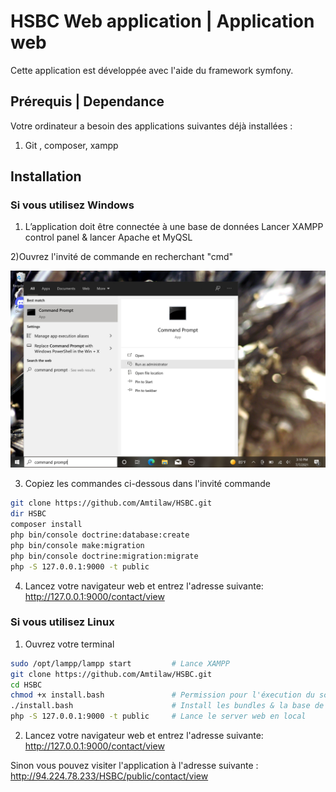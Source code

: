 # HSBC Web application | Application web

Cette application est développée avec l'aide du framework symfony.
## Prérequis | Dependance
Votre ordinateur a besoin des applications suivantes déjà installées : 
1) Git , composer, xampp

## Installation
### Si vous utilisez Windows

1) L’application doit être connectée à une base de données 
 Lancer XAMPP control panel & lancer Apache et MyQSL

  2)Ouvrez l'invité de commande en recherchant "cmd"

![Alt text](resourceReadme/WindowsCmdOpen.jpeg?raw=true "CmdSearch")

3) Copiez les commandes ci-dessous dans l'invité commande

```bash
git clone https://github.com/Amtilaw/HSBC.git 
dir HSBC
composer install   
php bin/console doctrine:database:create    
php bin/console make:migration             
php bin/console doctrine:migration:migrate
php -S 127.0.0.1:9000 -t public          
```

4) Lancez votre navigateur web et entrez l'adresse suivante: http://127.0.0.1:9000/contact/view

### Si vous utilisez Linux
1) Ouvrez votre terminal
```bash
sudo /opt/lampp/lampp start         # Lance XAMPP
git clone https://github.com/Amtilaw/HSBC.git
cd HSBC
chmod +x install.bash               # Permission pour l'éxecution du script
./install.bash                      # Install les bundles & la base de donnée 
php -S 127.0.0.1:9000 -t public     # Lance le server web en local
```

2) Lancez votre navigateur web et entrez l'adresse suivante: http://127.0.0.1:9000/contact/view

Sinon vous pouvez visiter l'application à l'adresse suivante : http://94.224.78.233/HSBC/public/contact/view
